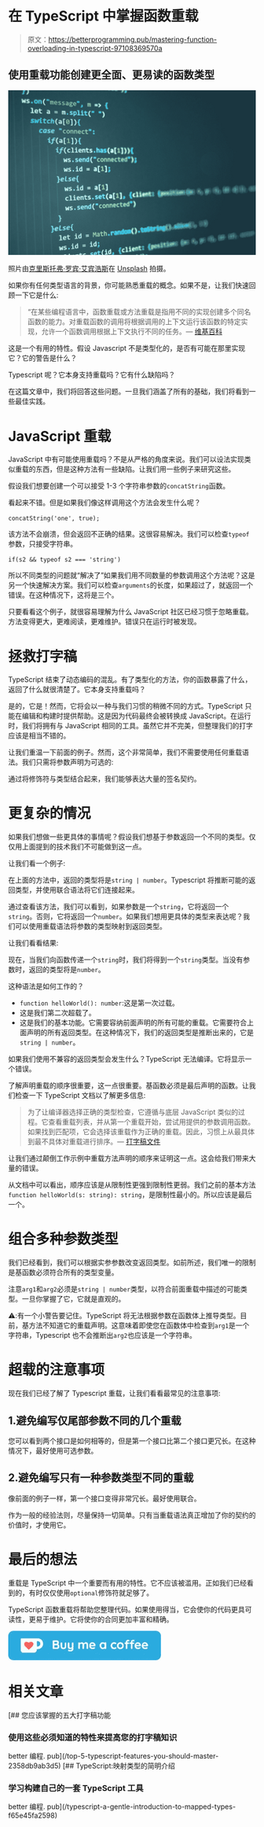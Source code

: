 # 在 TypeScript 中掌握函数重载

> 原文：<https://betterprogramming.pub/mastering-function-overloading-in-typescript-97108369570a>

## 使用重载功能创建更全面、更易读的函数类型

![](img/2ba255bc18dbc10fdc45f8e19c2c5a33.png)

照片由[克里斯托弗·罗宾·艾宾浩斯](https://unsplash.com/@cebbbinghaus?utm_source=medium&utm_medium=referral)在 [Unsplash](https://unsplash.com?utm_source=medium&utm_medium=referral) 拍摄。

如果你有任何类型语言的背景，你可能熟悉重载的概念。如果不是，让我们快速回顾一下它是什么:

> “在某些编程语言中，函数重载或方法重载是指用不同的实现创建多个同名函数的能力。对重载函数的调用将根据调用的上下文运行该函数的特定实现，允许一个函数调用根据上下文执行不同的任务。— [维基百科](https://en.wikipedia.org/wiki/Function_overloading)

这是一个有用的特性。假设 Javascript 不是类型化的，是否有可能在那里实现它？它的警告是什么？

Typescript 呢？它本身支持重载吗？它有什么缺陷吗？

在这篇文章中，我们将回答这些问题。一旦我们涵盖了所有的基础，我们将看到一些最佳实践。

# JavaScript 重载

JavaScript 中有可能使用重载吗？不是从严格的角度来说。我们可以设法实现类似重载的东西，但是这种方法有一些缺陷。让我们用一些例子来研究这些。

假设我们想要创建一个可以接受 1-3 个字符串参数的`concatString`函数。

看起来不错。但是如果我们像这样调用这个方法会发生什么呢？

```
concatString('one', true);
```

该方法不会崩溃，但会返回不正确的结果。这很容易解决。我们可以检查`typeof`参数，只接受字符串。

```
if(s2 && typeof s2 === 'string')
```

所以不同类型的问题就“解决了”如果我们用不同数量的参数调用这个方法呢？这是另一个快速解决方案。我们可以检查`arguments`的长度，如果超过了，就返回一个错误。在这种情况下，这将是三个。

只要看看这个例子，就很容易理解为什么 JavaScript 社区已经习惯于忽略重载。方法变得更大，更难阅读，更难维护。错误只在运行时被发现。

# 拯救打字稿

TypeScript 结束了动态编码的混乱。有了类型化的方法，你的函数暴露了什么，返回了什么就很清楚了。它本身支持重载吗？

是的，它是！然而，它将会以一种与我们习惯的稍微不同的方式。TypeScript 只能在编辑和构建时提供帮助。这是因为代码最终会被转换成 JavaScript。在运行时，我们将拥有与 JavaScript 相同的工具。虽然它并不完美，但整理我们的打字应该是相当不错的。

让我们重温一下前面的例子。然而，这个非常简单，我们不需要使用任何重载语法。我们只需将参数声明为可选的:

通过将修饰符与类型结合起来，我们能够表达大量的签名契约。

# 更复杂的情况

如果我们想做一些更具体的事情呢？假设我们想基于参数返回一个不同的类型。仅仅用上面提到的技术我们不可能做到这一点。

让我们看一个例子:

在上面的方法中，返回的类型将是`string | number`。Typescript 将推断可能的返回类型，并使用联合语法将它们连接起来。

通过查看该方法，我们可以看到，如果参数是一个`string`，它将返回一个`string`。否则，它将返回一个`number`。如果我们想用更具体的类型来表达呢？我们可以使用重载语法将参数的类型映射到返回类型。

让我们看看结果:

现在，当我们向函数传递一个`string`时，我们将得到一个`string`类型。当没有参数时，返回的类型将是`number`。

这种语法是如何工作的？

*   `function helloWorld(): number`:这是第一次过载。
*   这是我们第二次超载了。
*   这是我们的基本功能。它需要容纳前面声明的所有可能的重载。它需要符合上面声明的所有返回类型。在这种情况下，我们的返回类型是推断出来的，它是`string | number`。

如果我们使用不兼容的返回类型会发生什么？TypeScript 无法编译。它将显示一个错误。

了解声明重载的顺序很重要，这一点很重要。基函数必须是最后声明的函数。让我们检查一下 TypeScript 文档以了解更多信息:

> 为了让编译器选择正确的类型检查，它遵循与底层 JavaScript 类似的过程。它查看重载列表，并从第一个重载开始，尝试用提供的参数调用函数。如果找到匹配项，它会选择该重载作为正确的重载。因此，习惯上从最具体到最不具体对重载进行排序。— [打字稿文件](https://www.typescriptlang.org/docs/handbook/functions.html)

让我们通过颠倒工作示例中重载方法声明的顺序来证明这一点。这会给我们带来大量的错误。

从文档中可以看出，顺序应该是从限制性更强到限制性更弱。我们之前的基本方法`function helloWorld(s: string): string`，是限制性最小的。所以应该是最后一个。

# 组合多种参数类型

我们已经看到，我们可以根据实参参数改变返回类型。如前所述，我们唯一的限制是基函数必须符合所有的类型变量。

注意`arg1`和`arg2`必须是`string | number`类型，以符合前面重载中描述的可能类型。一旦你掌握了它，它就是直观的。

⚠️:有一个小警告要记住。TypeScript 将无法根据参数在函数体上推导类型。目前，基方法不知道它的重载声明。这意味着即使您在函数体中检查到`arg1`是一个字符串，Typescript 也不会推断出`arg2`也应该是一个字符串。

# 超载的注意事项

现在我们已经了解了 Typescript 重载，让我们看看最常见的注意事项:

## 1.避免编写仅尾部参数不同的几个重载

您可以看到两个接口是如何相等的，但是第一个接口比第二个接口更冗长。在这种情况下，最好使用可选参数。

## 2.避免编写只有一种参数类型不同的重载

像前面的例子一样，第一个接口变得非常冗长。最好使用联合。

作为一般的经验法则，尽量保持一切简单。只有当重载语法真正增加了你的契约的价值时，才使用它。

# 最后的想法

重载是 TypeScript 中一个重要而有用的特性。它不应该被滥用。正如我们已经看到的，有时仅仅使用`optional`修饰符就足够了。

TypeScript 函数重载将帮助您整理代码。如果使用得当，它会使你的代码更具可读性，更易于维护。它将使你的合同更加丰富和精确。

[![](img/98a7abfbf1b720aaad1fdcfc560741f9.png)](https://ko-fi.com/G2G46F6T3)

# 相关文章

[](/top-5-typescript-features-you-should-master-2358db9ab3d5) [## 您应该掌握的五大打字稿功能

### 使用这些必须知道的特性来提高您的打字稿知识

better 编程. pub](/top-5-typescript-features-you-should-master-2358db9ab3d5) [](/typescript-a-gentle-introduction-to-mapped-types-f65e45fa2598) [## TypeScript:映射类型的简明介绍

### 学习构建自己的一套 TypeScript 工具

better 编程. pub](/typescript-a-gentle-introduction-to-mapped-types-f65e45fa2598)